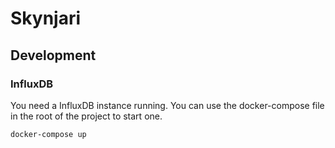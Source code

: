 # Skynjari

## Development

### InfluxDB
You need a InfluxDB instance running. You can use the docker-compose file in the root of the project to start one.

```bash
docker-compose up
```